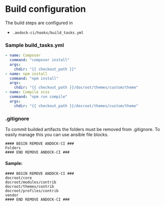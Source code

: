 # Build configuration 
The build steps are configured in 
* `.andock-ci/hooks/build_tasks.yml`

### Sample build_tasks.yml
```yaml
- name: Composer
  command: "composer install"
  args:
    chdir: "{{ checkout_path }}"
- name: npm install
  command: "npm install"
  args:
    chdir: "{{ checkout_path }}/docroot/themes/custom/theme"
- name: Compile scss
  command: "npm run compile"
  args:
    chdir: "{{ checkout_path }}/docroot/themes/custom/theme"

```
### .gitignore
To commit builded artifacts the folders must be removed from .gitignore.
To easily manage this you can use ansible file blocks.
```
#### BEGIN REMOVE ANDOCK-CI ###
Folders  
#### END REMOVE ANDOCK-CI ###
```
#### Sample:
```
#### BEGIN REMOVE ANDOCK-CI ###
docroot/core
docroot/modules/contrib
docroot/themes/contrib
docroot/profiles/contrib
vendor
#### END REMOVE ANDOCK-CI ###

```